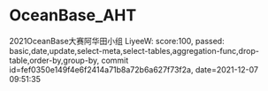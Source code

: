 # OceanBase_AHT
2021OceanBase大赛阿华田小组
LiyeeW:
score:100, passed: basic,date,update,select-meta,select-tables,aggregation-func,drop-table,order-by,group-by, commit id=fef0350e149f4e6f2414a71b8a72b6a627f73f2a, date=2021-12-07 09:51:35
